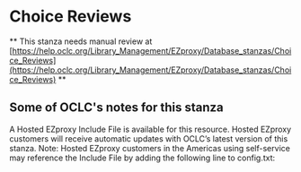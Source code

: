 # Choice Reviews
** This stanza needs manual review at [https://help.oclc.org/Library_Management/EZproxy/Database_stanzas/Choice_Reviews](https://help.oclc.org/Library_Management/EZproxy/Database_stanzas/Choice_Reviews) **

## Some of OCLC's notes for this stanza

A Hosted EZproxy Include File is available for this resource. Hosted EZproxy customers will receive automatic updates with OCLC&rsquo;s latest version of this stanza. Note: Hosted EZproxy customers in the Americas using self-service may reference the Include File by adding the following line to config.txt:

&nbsp;
